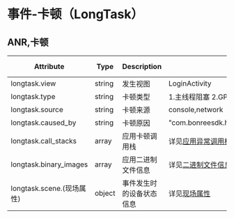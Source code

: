 
# 事件-卡顿（LongTask）

## ANR,卡顿

| Attribute | Type | Description | Examples | Requirement Level |
| -- | -- | -- | -- | -- |
| longtask.view | string | 发生视图 | LoginActivity | Required |
| longtask.type | string | 卡顿类型 |  1.主线程阻塞 2.GPU不足 | Recommended |
| longtask.source | string | 卡顿来源 | console,network | Required |
| longtask.caused_by | string | 卡顿原因 | "com.bonreesdk.hostdemo.business.lags.ComplexLogicActivity.resetArray(ComplexLogicActivity.java:28)" | Required |
| longtask.call_stacks | array | 应用卡顿调用栈 | 详见[应用异常调用栈（CallStack）](./event_exception.md#应用异常调用栈callstack)定义 | Required |
| longtask.binary_images | array | 应用二进制文件信息 | 详见[二进制文件信息（BinaryImage）](./event_exception.md#二进制文件信息binaryimage)定义 | Conditionally Required |
| longtask.scene.(现场属性) | object | 事件发生时的设备状态信息 | 详见[现场属性](./event_common_scene.md) | Required |
